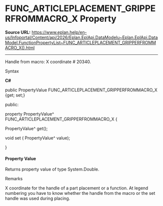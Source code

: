 # FUNC_ARTICLEPLACEMENT_GRIPPERFROMMACRO_X Property

**Source URL:** https://www.eplan.help/en-us/Infoportal/Content/api/2026/Eplan.EplApi.DataModelu~Eplan.EplApi.DataModel.FunctionPropertyList~FUNC_ARTICLEPLACEMENT_GRIPPERFROMMACRO_X().html

---

Handle from macro: X coordinate # 20340.

Syntax

**C#**



public PropertyValue FUNC_ARTICLEPLACEMENT_GRIPPERFROMMACRO_X {get; set;}

public:

property PropertyValue^ FUNC_ARTICLEPLACEMENT_GRIPPERFROMMACRO_X {

   PropertyValue^ get();

   void set (    PropertyValue^ value);

}


#### Property Value

Returns property value of type System.Double.

Remarks

X coordinate for the handle of a part placement or a function. At legend numbering you have to know whether the handle from the macro or the set handle was used during placing.
